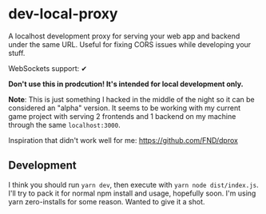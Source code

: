 # dev-local-proxy

A localhost development proxy for serving your web app and backend under the
same URL. Useful for fixing CORS issues while developing your stuff.

WebSockets support: ✔

**Don't use this in prodcution! It's intended for local development only.**

**Note**: This is just something I hacked in the middle of the night so it can
be considered an "alpha" version. It seems to be working with my current game
project with serving 2 frontends and 1 backend on my machine through the same
`localhost:3000`.

Inspiration that didn't work well for me: https://github.com/FND/dprox

## Development

I think you should run `yarn dev`, then execute with `yarn node dist/index.js`. I'll try to pack it for normal npm install and usage, hopefully soon. I'm using yarn zero-installs for some reason. Wanted to give it a shot.
